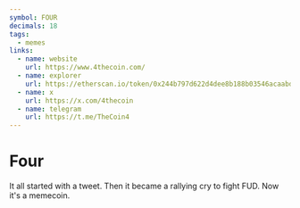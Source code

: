 ```yaml
---
symbol: FOUR
decimals: 18
tags:
  - memes
links:
  - name: website
    url: https://www.4thecoin.com/
  - name: explorer
    url: https://etherscan.io/token/0x244b797d622d4dee8b188b03546acaabd0cf91a0
  - name: x
    url: https://x.com/4thecoin
  - name: telegram
    url: https://t.me/TheCoin4
---
```


# Four

It all started with a tweet. Then it became a rallying cry to fight FUD. Now it's a memecoin.
